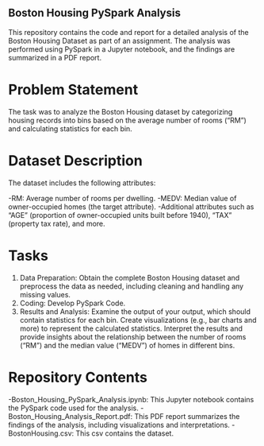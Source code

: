 ## Boston Housing PySpark Analysis
This repository contains the code and report for a detailed analysis of the Boston Housing Dataset as part of an assignment. The analysis was performed using PySpark in a Jupyter notebook, and the findings are summarized in a PDF report.

# Problem Statement
The task was to analyze the Boston Housing dataset by categorizing housing records into bins based on the average number of rooms (“RM”) and calculating statistics for each bin.

# Dataset Description
The dataset includes the following attributes:

-RM: Average number of rooms per dwelling.
-MEDV: Median value of owner-occupied homes (the target attribute).
-Additional attributes such as “AGE” (proportion of owner-occupied units built before 1940), “TAX” (property tax rate), and more.

# Tasks
1. Data Preparation: Obtain the complete Boston Housing dataset and preprocess the data as needed, including cleaning and handling any missing values.
2. Coding: Develop PySpark Code.
3. Results and Analysis: Examine the output of your output, which should contain statistics for each bin. Create visualizations (e.g., bar charts and more) to represent the calculated statistics. Interpret the results and provide insights about the relationship between the number of rooms (“RM”) and the median value (“MEDV”) of homes in different bins.

# Repository Contents
-Boston_Housing_PySpark_Analysis.ipynb: This Jupyter notebook contains the PySpark code used for the analysis.
-Boston_Housing_Analysis_Report.pdf: This PDF report summarizes the findings of the analysis, including visualizations and interpretations.
-BostonHousing.csv: This csv contains the dataset.
